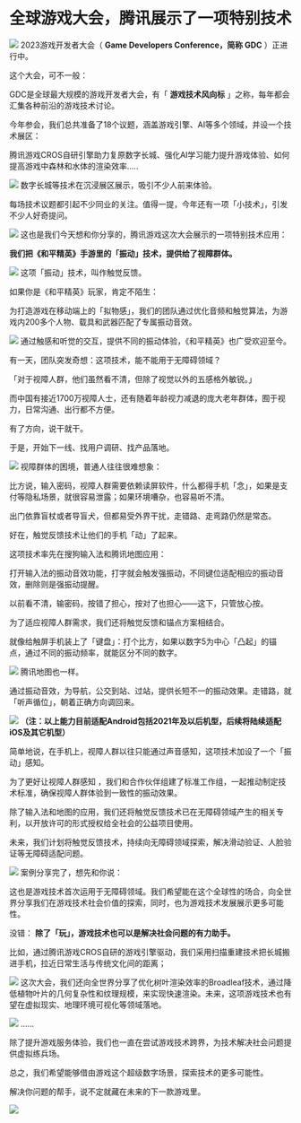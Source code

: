 # 全球游戏大会，腾讯展示了一项特别技术

![](https://inews.gtimg.com/newsapp_match/0/15124755731/0)
2023游戏开发者大会（ **Game Developers Conference，简称 GDC** ）正进行中。

这个大会，可不一般：

GDC是全球最大规模的游戏开发者大会，有「 **游戏技术风向标** 」之称，每年都会汇集各种前沿的游戏技术讨论。

今年参会，我们总共准备了18个议题，涵盖游戏引擎、AI等多个领域，并设一个技术展区：

腾讯游戏CROS自研引擎助力复原数字长城、强化AI学习能力提升游戏体验、如何提高游戏中森林和水体的渲染效率.....

![](https://inews.gtimg.com/newsapp_bt/0/15764345163/1000)
数字长城等技术在沉浸展区展示，吸引不少人前来体验。

每场技术议题都引起不少同业的关注。值得一提，今年还有一项「小技术」，引发不少人好奇提问。

![](https://inews.gtimg.com/newsapp_bt/0/15764345166/1000)
这也是我们今天想和你分享的，腾讯游戏这次大会展示的一项特别技术应用：

**我们把《和平精英》手游里的「振动」技术，提供给了视障群体。**

![](https://inews.gtimg.com/newsapp_bt/0/15764345200/1000)
这项「振动」技术，叫作触觉反馈。

如果你是《和平精英》玩家，肯定不陌生：

为打造游戏在移动端上的「拟物感」，我们的团队通过优化音频和触觉算法，为游戏内200多个人物、载具和武器匹配了专属振动音效。

![](https://inews.gtimg.com/newsapp_bt/0/15764345202/1000)
通过触感和听觉的交互，提供不同的振动体验，《和平精英》也广受欢迎至今。

有一天，团队突发奇想：这项技术，能不能用于无障碍领域？

「对于视障人群，他们虽然看不清，但除了视觉以外的五感格外敏锐。」

而中国有接近1700万视障人士，还有随着年龄视力减退的庞大老年群体，囿于视力，日常沟通、出行都不方便。

有了方向，说干就干。

于是，开始下一线、找用户调研、找产品落地。

![](https://inews.gtimg.com/newsapp_bt/0/15764345209/1000)
视障群体的困境，普通人往往很难想象：

比方说，输入密码，视障人群需要依赖读屏软件，什么都得手机「念」，如果是支付等隐私场景，就很容易泄露；如果环境嘈杂，也容易听不清。

出门依靠盲杖或者导盲犬，但都易受外界干扰，走错路、走弯路仍然是常态。

好在，触觉反馈技术让他们的手机「动」了起来。

这项技术率先在搜狗输入法和腾讯地图应用：

打开输入法的振动音效功能，打字就会触发强振动，不同键位适配相应的振动音效，删除则是强振动提醒。

以前看不清，输密码，按错了担心，按对了也担心——这下，只管放心按。

为了适应视障人群需求，我们还将触觉反馈和锚点方案相结合。

就像给触屏手机装上了「键盘」：打个比方，如果以数字5为中心「凸起」的锚点，通过不同的振动频率，就能区分不同的数字。

![](https://inews.gtimg.com/newsapp_bt/0/15764345260/1000)
腾讯地图也一样。

通过振动音效，为导航，公交到站、过站，提供长短不一的振动效果。走错路，就「听声循位」，朝着正确方向调回来。

![](https://inews.gtimg.com/newsapp_bt/0/15764345264/1000)
**（注：以上能力目前适配Android包括2021年及以后机型，后续将陆续适配iOS及其它机型）**

简单地说，在手机上，视障人群以往只能通过声音感知，这项技术加设了一个「振动」感知。

为了更好让视障人群感知 ，我们和合作伙伴组建了标准工作组，一起推动制定技术标准，确保视障人群体验到一致性的振动效果。

除了输入法和地图的应用，我们还将触觉反馈技术已在无障碍领域产生的相关专利，以开放许可的形式授权给全社会的公益项目使用。

未来，我们计划将触觉反馈技术，持续向无障碍领域探索，解决滑动验证、人脸验证等无障碍适配问题。

![](https://inews.gtimg.com/newsapp_bt/0/15764345267/1000)
案例分享完了，想先和你说：

这也是游戏技术首次运用于无障碍领域。我们希望能在这个全球性的场合，向全世界分享我们在游戏技术社会价值的探索，同时，也为游戏技术发展展示更多可能性。

没错： **除了「玩」，游戏技术也可以是解决社会问题的有力助手。**

比如，通过腾讯游戏CROS自研的游戏引擎驱动，我们采用扫描重建技术把长城搬进手机，拉近日常生活与传统文化间的距离；

![](https://inews.gtimg.com/newsapp_match/0/15764345323/0)
这次大会，我们还向全世界分享了优化树叶渲染效率的Broadleaf技术，通过降低植物叶片的几何复杂性和纹理规模，来实现快速渲染。未来，这项游戏技术也有望在虚拟现实、地理环境可视化等领域落地。

![](https://inews.gtimg.com/newsapp_match/0/15764345328/0)
......

除了提升游戏服务体验，我们也一直在尝试游戏技术跨界，为技术解决社会问题提供虚拟练兵场。

总之，我们希望能够借由游戏这个超级数字场景，探索技术的更多可能性。

解决你问题的帮手，说不定就藏在未来的下一款游戏里。

![](https://inews.gtimg.com/newsapp_bt/0/15028063608/1000)

